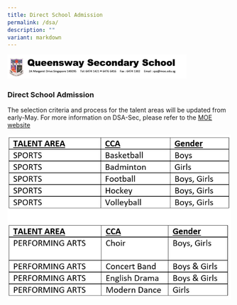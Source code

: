 ```yaml
---
title: Direct School Admission
permalink: /dsa/
description: ""
variant: markdown
---
```

<img src="/images/dsa1.png" style="width:80%">

### Direct School Admission  

The selection criteria and process for the talent areas will be updated from early-May. For more information on DSA-Sec, please refer to the [MOE website](https://www.moe.gov.sg/dsa-sec)

![QSS Talent Areas](/images/Talent_Area.jpg)
